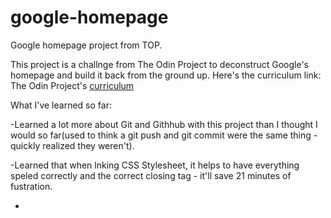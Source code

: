 # google-homepage
Google homepage project from TOP.


This project is a challnge from The Odin Project to deconstruct Google's homepage and build it back from the ground up.
Here's the curriculum link: The Odin Project's [curriculum](http://www.theodinproject.com/courses/web-development-101/lessons/html-css)

What I've learned so far:

-Learned a lot more about Git and Githhub with this project than I thought I would so far(used to think a git push and git commit were the same thing - quickly realized they weren't).

-Learned that when lnking CSS Stylesheet, it helps to have everything speled correctly and the correct closing tag - it'll save 21 minutes of fustration.

-

